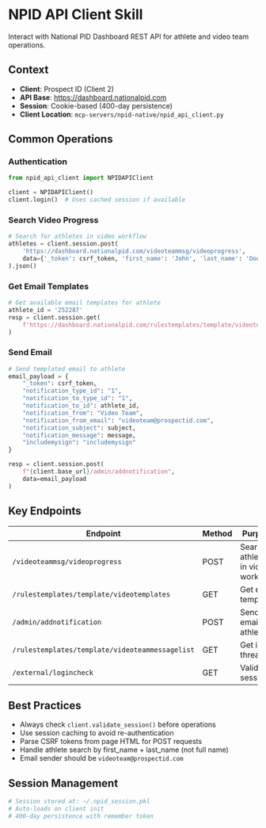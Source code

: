 # NPID API Client Skill

Interact with National PID Dashboard REST API for athlete and video team operations.

## Context
- **Client**: Prospect ID (Client 2)
- **API Base**: https://dashboard.nationalpid.com
- **Session**: Cookie-based (400-day persistence)
- **Client Location**: `mcp-servers/npid-native/npid_api_client.py`

## Common Operations

### Authentication
```python
from npid_api_client import NPIDAPIClient

client = NPIDAPIClient()
client.login()  # Uses cached session if available
```

### Search Video Progress
```python
# Search for athletes in video workflow
athletes = client.session.post(
    'https://dashboard.nationalpid.com/videoteammsg/videoprogress',
    data={'_token': csrf_token, 'first_name': 'John', 'last_name': 'Doe'}
).json()
```

### Get Email Templates
```python
# Get available email templates for athlete
athlete_id = '252287'
resp = client.session.get(
    f'https://dashboard.nationalpid.com/rulestemplates/template/videotemplates?id={athlete_id}'
)
```

### Send Email
```python
# Send templated email to athlete
email_payload = {
    "_token": csrf_token,
    "notification_type_id": "1",
    "notification_to_type_id": "1",
    "notification_to_id": athlete_id,
    "notification_from": "Video Team",
    "notification_from_email": "videoteam@prospectid.com",
    "notification_subject": subject,
    "notification_message": message,
    "includemysign": "includemysign"
}

resp = client.session.post(
    f"{client.base_url}/admin/addnotification",
    data=email_payload
)
```

## Key Endpoints

| Endpoint | Method | Purpose |
|----------|--------|---------|
| `/videoteammsg/videoprogress` | POST | Search athletes in video workflow |
| `/rulestemplates/template/videotemplates` | GET | Get email templates |
| `/admin/addnotification` | POST | Send email to athlete |
| `/rulestemplates/template/videoteammessagelist` | GET | Get inbox threads |
| `/external/logincheck` | GET | Validate session |

## Best Practices
- Always check `client.validate_session()` before operations
- Use session caching to avoid re-authentication
- Parse CSRF tokens from page HTML for POST requests
- Handle athlete search by first_name + last_name (not full name)
- Email sender should be `videoteam@prospectid.com`

## Session Management
```python
# Session stored at: ~/.npid_session.pkl
# Auto-loads on client init
# 400-day persistence with remember token
```
